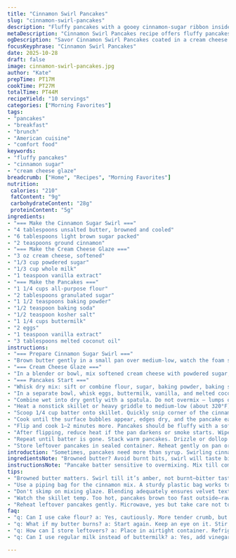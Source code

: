 ```yaml
---
title: "Cinnamon Swirl Pancakes"
slug: "cinnamon-swirl-pancakes"
description: "Fluffy pancakes with a gooey cinnamon-sugar ribbon inside. Cream cheese glaze adds tang and sweetness. Use light brown sugar instead of dark for a subtler molasses hint. Swap neutral oil for melted coconut oil, lends a whisper of tropical aroma. Milk can be swapped for buttermilk, ups tang and tender crumb. Butter browned for cinnamon swirl gets nuttier, richer flavor. Watching bubbles—not time—guides the perfect flip. Cinnamon mix piped inside, stops it from running off. The glaze is thick but workable, blend or whisk till silky smooth. Wiping skillet keeps pancakes from burning, keep heat moderate, avoiding gray, tough edges."
metaDescription: "Cinnamon Swirl Pancakes recipe offers fluffy pancakes filled with gooey cinnamon-sugar, topped with a rich cream cheese glaze. Worth a try."
ogDescription: "Savor Cinnamon Swirl Pancakes coated in a cream cheese glaze. Fluffy and flavorful, a unique breakfast treat you won’t forget."
focusKeyphrase: "Cinnamon Swirl Pancakes"
date: 2025-10-28
draft: false
image: cinnamon-swirl-pancakes.jpg
author: "Kate"
prepTime: PT17M
cookTime: PT27M
totalTime: PT44M
recipeYield: "10 servings"
categories: ["Morning Favorites"]
tags:
- "pancakes"
- "breakfast"
- "brunch"
- "American cuisine"
- "comfort food"
keywords:
- "fluffy pancakes"
- "cinnamon sugar"
- "cream cheese glaze"
breadcrumb: ["Home", "Recipes", "Morning Favorites"]
nutrition: 
 calories: "210"
 fatContent: "9g"
 carbohydrateContent: "28g"
 proteinContent: "5g"
ingredients:
- "=== Make the Cinnamon Sugar Swirl ==="
- "4 tablespoons unsalted butter, browned and cooled"
- "6 tablespoons light brown sugar packed"
- "2 teaspoons ground cinnamon"
- "=== Make the Cream Cheese Glaze ==="
- "3 oz cream cheese, softened"
- "1/3 cup powdered sugar"
- "1/3 cup whole milk"
- "1 teaspoon vanilla extract"
- "=== Make the Pancakes ==="
- "1 1/4 cups all-purpose flour"
- "2 tablespoons granulated sugar"
- "1 1/2 teaspoons baking powder"
- "1/2 teaspoon baking soda"
- "1/2 teaspoon kosher salt"
- "1 1/4 cups buttermilk"
- "2 eggs"
- "1 teaspoon vanilla extract"
- "3 tablespoons melted coconut oil"
instructions:
- "=== Prepare Cinnamon Sugar Swirl ==="
- "Brown butter gently in a small pan over medium-low, watch the foam settle, color shift to a pale hazelnut. Remove from heat, let cool slightly. Stir in brown sugar and cinnamon thoroughly until no clumps remain. Transfer this to a piping bag or sturdy plastic bag. Seal well to avoid drying out. Set aside near your griddle station."
- "=== Cream Cheese Glaze ==="
- "In a blender or bowl, mix softened cream cheese with powdered sugar, milk, and vanilla. This glaze is thick, do not skimp on blending — achieve a velvety texture that falls slowly but holds shape after spooning. Refrigerate or keep at room temp until pancakes finish."
- "=== Pancakes Start ==="
- "Whisk dry mix: sift or combine flour, sugar, baking powder, baking soda, and salt thoroughly. Aerating here prevents dense lumps in the final batter."
- "In a separate bowl, whisk eggs, buttermilk, vanilla, and melted coconut oil until uniform. The coconut oil solidifies quickly so ensure warm milk or room temp ingredients to keep it liquid."
- "Combine wet into dry gently with a spatula. Do not overmix — lumps or small gluey spots here save you from tough pancakes. Stop when the batter looks just combined."
- "Heat a nonstick skillet or heavy griddle to medium-low (about 320°F). Brush lightly with butter or non-flavored oil for an even non-stick layer. Too hot, pancakes brown on the outside but raw inside."
- "Scoop 1/4 cup batter onto skillet. Quickly snip corner of the cinnamon sugar bag. Squeeze a tight swirl of cinnamon mix on top. Immediately spoon another 2 tablespoons batter on top of the sugar swirl to seal it in. This prevents burning or leaking sugar."
- "Cook until the surface bubbles appear, edges dry, and the pancake easily lifts from the pan. Listen for a faint sizzle instead of loud crackle — that means too hot."
- "Flip and cook 1–2 minutes more. Pancakes should be fluffy with a soft center, cinnamon swirl visible but not leaking syrup."
- "After flipping, reduce heat if the pan darkens or smoke starts. Wipe the skillet clean between batches with a damp cloth to avoid burnt sugar buildup. Re-butter each new batch."
- "Repeat until batter is gone. Stack warm pancakes. Drizzle or dollop cream cheese glaze on top just before serving."
- "Store leftover pancakes in sealed container. Reheat gently on pan or microwave to keep them tender."
introduction: "Sometimes, pancakes need more than syrup. Swirling cinnamon sugar inside keeps sticky mess contained and gives that caramelized滋味 in every bite. Browned butter as base for the swirl? Adds toasted notes, deeper than plain melted butter. Swapping neutral oil for coconut oil wakes the nose. Buttermilk instead of milk tightens crumb structure and adds just enough tang without fussing over sour cream or yogurt extras. This balances the sugar in the cinnamon swirl and glaze. On cook, don't guess by clock—watch bubbles form, edges dry. Flip too early, and you get wet batter/mud. Too late, dry gnawing bites. Skillet cleanliness, moderate heat, these are underrated heroes. Wipe burnt sugar every batch. The glaze feels thick but trust blending to reach right viscosity. Never dump it — spoon, ripple, each pancake deserves more than a wash of glaze. Stack, drizzle, eat—quick before they cool into heavy bricks."
ingredientsNote: "Browned butter? Avoid burnt bits, swirl will taste bitter. Watch color closely—amber is your signal. Light brown sugar mellower than dark; dark tends to overpower or add bitterness when heated. Coconut oil solidifies easily at room temp. Keep warm or melt freshly. Buttermilk can be substituted with milk and a splash of vinegar or lemon juice (1 tbsp per cup milk), let curdle for 5 mins. Vanilla extract uplifts both glaze and batter. Powdered sugar in glaze smooths texture better than granulated. Flour: all-purpose works best for fluffy pancake lift but cake flour yields even more tender crumb. Adjust liquid slightly if flour looks dry or batter too thick."
instructionsNote: "Pancake batter sensitive to overmixing. Mix till combined, stop. Batter lumps hide lightness. Griddle temp critical—too hot scorches outside, raw center; too low, pancakes spread thin and turn leathery. Use butter or neutral spray, not olive oil — thicker fats are better for both flavor and browning. Dabbing a paper towel between cataloes to wipe skillet removes burnt sugar and old bits, keeps pancakes from tasting bitter. Cinnamon swirl sealed inside with extra pancake batter prevents leaking sugar sludge and messy pan. Flip when bubbles pop and edges matte, test lift with spatula. Cooling in stacked plate traps steam, keeps warm and moist. Glaze thickens when cold; thin with milk if necessary. Store leftovers in airtight container, reheat gently."
tips:
- "Browned butter matters. Swirl till it’s amber, not burnt—bitter taste if too dark. Cool slightly before mixing with sugar and cinnamon."
- "Use a piping bag for the cinnamon mix. A sturdy plastic bag works too. Keeping it airtight prevents it from drying out."
- "Don't skimp on mixing glaze. Blending adequately ensures velvet texture. Adjust thickness with more milk if needed."
- "Watch the skillet temp. Too hot, pancakes brown too fast outside—raw inside. Too low, they spread thin. Low and slow is key."
- "Reheat leftover pancakes gently. Microwave, yes but take care not to toughen them. Pan works too for best texture."
faq:
- "q: Can I use cake flour? a: Yes, cautiously. More tender crumb, but adjust liquid if batter too thick."
- "q: What if my butter burns? a: Start again. Keep an eye on it. Stir constantly to prevent burnt bits."
- "q: How can I store leftovers? a: Place in airtight container. Refrigerate or freeze. Reheat on low heat."
- "q: Can I use regular milk instead of buttermilk? a: Yes, add vinegar or lemon juice — let sit for 5 minutes. Works well."

---
```

